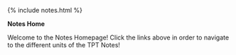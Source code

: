 {% include notes.html %}

**Notes Home**

Welcome to the Notes Homepage! Click the links above in order to navigate to the different units of the TPT Notes!
